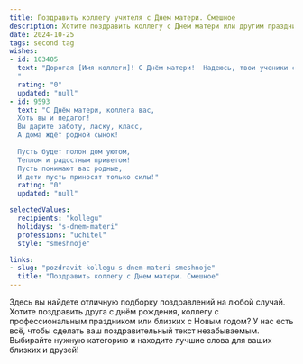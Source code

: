 ```yaml
---
title: Поздравить коллегу учителя с Днем матери. Смешное
description: Хотите поздравить коллегу с Днем матери или другим праздником? Наш ИИ создаст незабываемое поздравление, а вы обязательно выделитесь среди других.  
date: 2024-10-25
tags: second tag
wishes:
- id: 103405
  text: "Дорогая [Имя коллеги]! С Днём матери!  Надеюсь, твои ученики сегодня проявили чудеса послушания, а если нет – пусть их родительские гены помогут им хоть немного исправиться!  Желаю тебе океан терпения, стальные нервы (чтоб выдержать даже самый сложный урок) и  море цветов –  не только от благодарных учеников, но и от собственных детей (если таковые имеются, конечно)!  Пусть этот день будет наполнен радостью и  приятными хлопотами!
  "
  rating: "0"
  updated: "null"
- id: 9593
  text: "С Днём матери, коллега вас,
  Хоть вы и педагог!
  Вы дарите заботу, ласку, класс,
  А дома ждёт родной сынок!
  
  Пусть будет полон дом уютом,
  Теплом и радостным приветом!
  Пусть понимают вас родные,
  И дети пусть приносят только силы!"
  rating: "0"
  updated: "null"

selectedValues:
  recipients: "kollegu"
  holidays: "s-dnem-materi"
  professions: "uchitel"
  style: "smeshnoje"

links:
- slug: "pozdravit-kollegu-s-dnem-materi-smeshnoje"
  title: "Поздравить коллегу с Днем матери. Смешное"
---
```


Здесь вы найдете отличную подборку поздравлений на любой случай.
Хотите поздравить друга с днём рождения, коллегу с профессиональным праздником или близких с Новым годом? У нас есть всё, чтобы сделать ваш поздравительный текст незабываемым. Выбирайте нужную категорию и находите лучшие слова для ваших близких и друзей!
